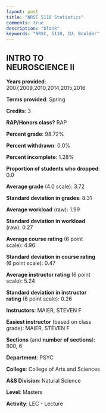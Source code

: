 ```yaml
---
layout: post
title: "NRSC 5110 Statistics"
comments: true
description: "blank"
keywords: "NRSC, 5110, CU, Boulder"
--- 
```

<head>
<script src="https://ajax.googleapis.com/ajax/libs/jquery/2.1.3/jquery.min.js"></script>
<script src="https://dl.dropboxusercontent.com/s/pc42nxpaw1ea4o9/highcharts.js?dl=0"></script>
<!-- <script src="../assets/js/highcharts.js"></script> -->
<style type="text/css">@font-face {
	font-family: "Bebas Neue";
	src: url(https://www.filehosting.org/file/details/544349/BebasNeue%20Regular.otf) format("opentype");
	}
	h1.Bebas { 
		font-family: "Bebas Neue", Verdana, Tahoma;
	}
</style>
</head>
<body>
	<div id="container" style="float: right; width: 45%; height: 88%; margin-left: 2.5%; margin-right: 2.5%;"></div>
	<script language="JavaScript">
		$(document).ready(function() {
		var chart = {type: 'column'};
		var title = {text: 'Grade Distribution'};
		var xAxis = {categories: ['A','B','C','D','F'],crosshair: true};
		var yAxis = {min: 0,title: {text: 'Percentage'}};
		var tooltip = {headerFormat: '<center><b><span style="font-size:20px">{point.key}</span></b></center>',
		               pointFormat: '<td style="padding:0"><b>{point.y:.1f}%</b></td>',
		               footerFormat: '</table>',shared: true,useHTML: true};
		var plotOptions = {column: {pointPadding: 0.0,borderWidth: 0}};  
		var credits = {enabled: false};var series= [{name: 'Percent',data: [74.32,25.68,0.0,0.0,0.0,]}];
		var json = {};
		json.chart = chart;
		json.title = title;
		json.tooltip = tooltip;
		json.xAxis = xAxis;
		json.yAxis = yAxis;  
		json.series = series;
		json.plotOptions = plotOptions;  
		json.credits = credits;
		$('#container').highcharts(json);
	});
	</script>
</body>
			   
## INTRO TO NEUROSCIENCE II

**Years provided**: 2007,2009,2010,2014,2015,2016

**Terms provided**: Spring

**Credits**: 3

**RAP/Honors class?** RAP

**Percent grade**: 98.72%

**Percent withdrawn**: 0.0%

**Percent incomplete**: 1.28%

**Proportion of students who dropped**: 0.0

**Average grade** (4.0 scale): 3.72

**Standard deviation in grades**: 8.31

**Average workload** (raw): 1.99

**Standard deviation in workload** (raw): 0.27

**Average course rating** (6 point scale): 4.96

**Standard deviation in course rating** (6 point scale): 0.47

**Average instructor rating** (6 point scale): 5.24

**Standard deviation in instructor rating** (6 point scale): 0.26

**Instructors**: MAIER, STEVEN F

**Easiest instructor** (based on class grade): MAIER, STEVEN F

**Sections** (and **number of sections**): 800, 6

**Department**: PSYC

**College**: College of Arts and Sciences

**A&S Division**: Natural Science

**Level**: Masters

**Activity**: LEC - Lecture